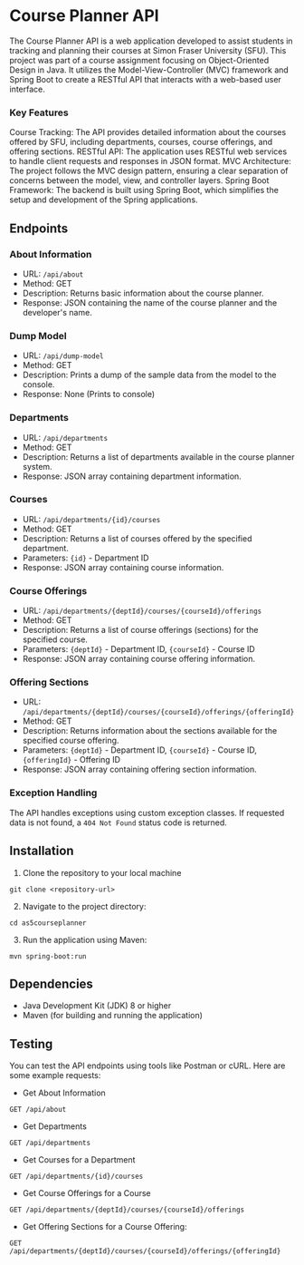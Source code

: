# Course Planner API
The Course Planner API is a web application developed to assist students in tracking and planning their courses at Simon Fraser University (SFU). This project was part of a course assignment focusing on Object-Oriented Design in Java. It utilizes the Model-View-Controller (MVC) framework and Spring Boot to create a RESTful API that interacts with a web-based user interface.

### Key Features

Course Tracking: The API provides detailed information about the courses offered by SFU, including departments, courses, course offerings, and offering sections.
RESTful API: The application uses RESTful web services to handle client requests and responses in JSON format.
MVC Architecture: The project follows the MVC design pattern, ensuring a clear separation of concerns between the model, view, and controller layers.
Spring Boot Framework: The backend is built using Spring Boot, which simplifies the setup and development of the Spring applications.

## Endpoints
### About Information
- URL: `/api/about`
- Method: GET
- Description: Returns basic information about the course planner.
- Response: JSON containing the name of the course planner and the developer's name.
  
### Dump Model
- URL: `/api/dump-model`
- Method: GET
- Description: Prints a dump of the sample data from the model to the console.
- Response: None (Prints to console)

### Departments
- URL: `/api/departments`
- Method: GET
- Description: Returns a list of departments available in the course planner system.
- Response: JSON array containing department information.
  
### Courses
- URL: `/api/departments/{id}/courses`
- Method: GET
- Description: Returns a list of courses offered by the specified department.
- Parameters: `{id}` - Department ID
- Response: JSON array containing course information.
  
### Course Offerings
- URL: `/api/departments/{deptId}/courses/{courseId}/offerings`
- Method: GET
- Description: Returns a list of course offerings (sections) for the specified course.
- Parameters: `{deptId}` - Department ID, `{courseId}` - Course ID
- Response: JSON array containing course offering information.
  
### Offering Sections
- URL: `/api/departments/{deptId}/courses/{courseId}/offerings/{offeringId}`
- Method: GET
- Description: Returns information about the sections available for the specified course offering.
- Parameters: `{deptId}` - Department ID, `{courseId}` - Course ID, `{offeringId}` - Offering ID
- Response: JSON array containing offering section information.
  
### Exception Handling
The API handles exceptions using custom exception classes. If requested data is not found, a `404 Not Found` status code is returned.

## Installation
1. Clone the repository to your local machine
  ```
  git clone <repository-url>
  ```
2. Navigate to the project directory:
  ```
  cd as5courseplanner
  ```
3. Run the application using Maven:
  ```
  mvn spring-boot:run
  ```

## Dependencies
- Java Development Kit (JDK) 8 or higher
- Maven (for building and running the application)

## Testing
You can test the API endpoints using tools like Postman or cURL. Here are some example requests:
- Get About Information
```
GET /api/about
```
- Get Departments
```
GET /api/departments
```
- Get Courses for a Department
```
GET /api/departments/{id}/courses
```
- Get Course Offerings for a Course
```
GET /api/departments/{deptId}/courses/{courseId}/offerings
```
- Get Offering Sections for a Course Offering:
```
GET /api/departments/{deptId}/courses/{courseId}/offerings/{offeringId}
```
